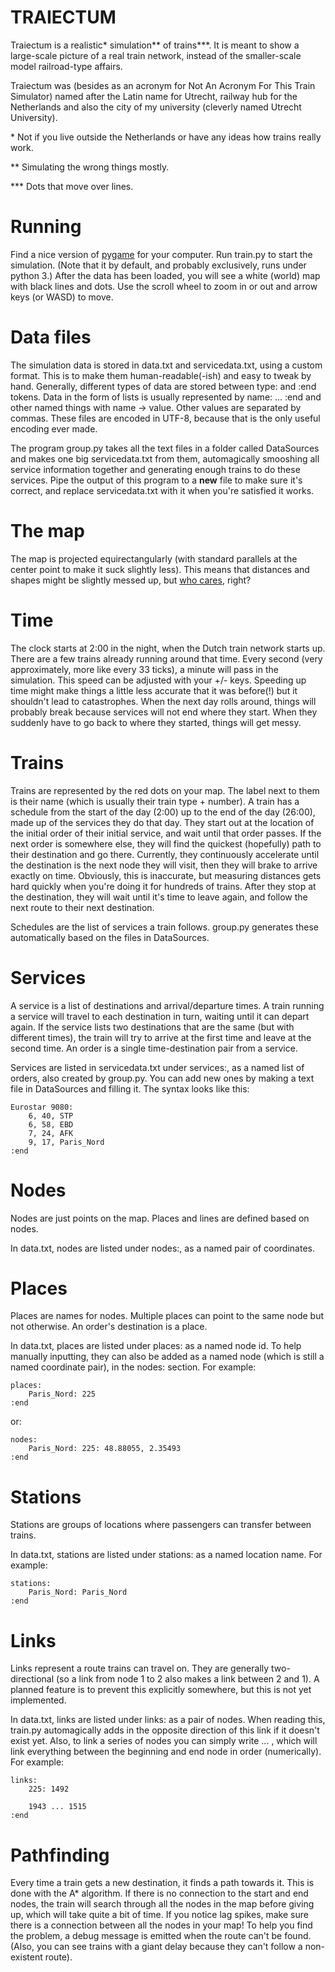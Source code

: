 TRAIECTUM
=========

Traiectum is a realistic* simulation** of trains***. It is meant to show a large-scale picture of a real train network, instead of the smaller-scale model railroad-type affairs.

Traiectum was (besides as an acronym for Not An Acronym For This Train Simulator) named after the Latin name for Utrecht, railway hub for the Netherlands and also the city of my university (cleverly named Utrecht University).

\* Not if you live outside the Netherlands or have any ideas how trains really work.

\*\* Simulating the wrong things mostly.

\*\*\* Dots that move over lines.

# Running

Find a nice version of [pygame](http://pygame.org) for your computer. Run train.py to start the simulation. (Note that it by default, and probably exclusively, runs under python 3.) After the data has been loaded, you will see a white (world) map with black lines and dots. Use the scroll wheel to zoom in or out and arrow keys (or WASD) to move.

# Data files

The simulation data is stored in data.txt and servicedata.txt, using a custom format. This is to make them human-readable(-ish) and easy to tweak by hand. Generally, different types of data are stored between type: and :end tokens. Data in the form of lists is usually represented by name: ... :end and other named things with name -> value. Other values are separated by commas. These files are encoded in UTF-8, because that is the only useful encoding ever made.

The program group.py takes all the text files in a folder called DataSources and makes one big servicedata.txt from them, automagically smooshing all service information together and generating enough trains to do these services. Pipe the output of this program to a **new** file to make sure it's correct, and replace servicedata.txt with it when you're satisfied it works.

# The map

The map is projected equirectangularly (with standard parallels at the center point to make it suck slightly less). This means that distances and shapes might be slightly messed up, but [who cares](http://xkcd.com/977/), right?

# Time

The clock starts at 2:00 in the night, when the Dutch train network starts up. There are a few trains already running around that time. Every second (very approximately, more like every 33 ticks), a minute will pass in the simulation. This speed can be adjusted with your +/- keys. Speeding up time might make things a little less accurate that it was before(!) but it shouldn't lead to catastrophes. When the next day rolls around, things will probably break because services will not end where they start. When they suddenly have to go back to where they started, things will get messy.

# Trains

Trains are represented by the red dots on your map. The label next to them is their name (which is usually their train type + number). A train has a schedule from the start of the day (2:00) up to the end of the day (26:00), made up of the services they do that day. They start out at the location of the initial order of their initial service, and wait until that order passes. If the next order is somewhere else, they will find the quickest (hopefully) path to their destination and go there. Currently, they continuously accelerate until the destination is the next node they will visit, then they will brake to arrive exactly on time. Obviously, this is inaccurate, but measuring distances gets hard quickly when you're doing it for hundreds of trains. After they stop at the destination, they will wait until it's time to leave again, and follow the next route to their next destination.

Schedules are the list of services a train follows. group.py generates these automatically based on the files in DataSources.

# Services

A service is a list of destinations and arrival/departure times. A train running a service will travel to each destination in turn, waiting until it can depart again. If the service lists two destinations that are the same (but with different times), the train will try to arrive at the first time and leave at the second time. An order is a single time-destination pair from a service.

Services are listed in servicedata.txt under services:, as a named list of orders, also created by group.py. You can add new ones by making a text file in DataSources and filling it. The syntax looks like this:

    Eurostar 9080:
    	6, 40, STP
    	6, 58, EBD
    	7, 24, AFK
    	9, 17, Paris_Nord
    :end

# Nodes

Nodes are just points on the map. Places and lines are defined based on nodes.

In data.txt, nodes are listed under nodes:, as a named pair of coordinates.

# Places

Places are names for nodes. Multiple places can point to the same node but not otherwise. An order's destination is a place.

In data.txt, places are listed under places: as a named node id. To help manually inputting, they can also be added as a named node (which is still a named coordinate pair), in the nodes: section. For example:

    places:
    	Paris_Nord: 225
    :end

or:

    nodes:
    	Paris_Nord: 225: 48.88055, 2.35493
    :end

# Stations

Stations are groups of locations where passengers can transfer between trains.

In data.txt, stations are listed under stations: as a named location name. For example:

    stations:
    	Paris_Nord: Paris_Nord
    :end

# Links

Links represent a route trains can travel on. They are generally two-directional (so a link from node 1 to 2 also makes a link between 2 and 1). A planned feature is to prevent this explicitly somewhere, but this is not yet implemented.

In data.txt, links are listed under links: as a pair of nodes. When reading this, train.py automagically adds in the opposite direction of this link if it doesn't exist yet. Also, to link a series of nodes you can simply write <begin> ... <end>, which will link everything between the beginning and end node in order (numerically). For example:

    links:
    	225: 1492
    	
    	1943 ... 1515
    :end

# Pathfinding

Every time a train gets a new destination, it finds a path towards it. This is done with the A* algorithm. If there is no connection to the start and end nodes, the train will search through all the nodes in the map before giving up, which will take quite a bit of time. If you notice lag spikes, make sure there is a connection between all the nodes in your map! To help you find the problem, a debug message is emitted when the route can't be found. (Also, you can see trains with a giant delay because they can't follow a non-existent route).
